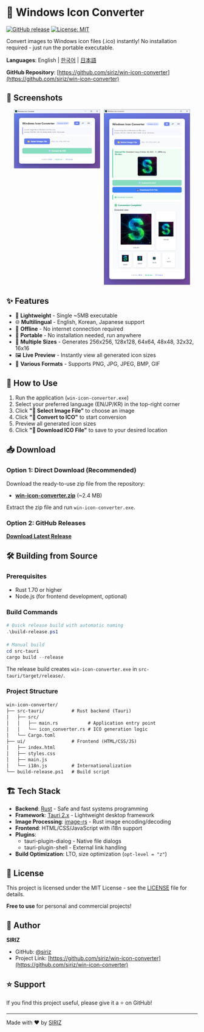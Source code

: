 # 🎨 Windows Icon Converter

[![GitHub release](https://img.shields.io/github/v/release/siriz/win-icon-converter)](https://github.com/siriz/win-icon-converter/releases)
[![License: MIT](https://img.shields.io/badge/License-MIT-yellow.svg)](https://opensource.org/licenses/MIT)

Convert images to Windows icon files (.ico) instantly! No installation required - just run the portable executable.

**Languages**: English | [한국어](README.ko.md) | [日本語](README.ja.md)

**GitHub Repository**: [https://github.com/siriz/win-icon-converter](https://github.com/siriz/win-icon-converter)

## 📸 Screenshots

<p align="center" style="display: flex; align-items: flex-start; justify-content: center; gap: 10px;">
  <img src="screenshots/start_page.png" alt="Start Page" width="45%">
  <img src="screenshots/coverted_page.png" alt="Converted Page" width="45%">
</p>

## ✨ Features

- 🚀 **Lightweight** - Single ~5MB executable
- 🌐 **Multilingual** - English, Korean, Japanese support
- 📴 **Offline** - No internet connection required
- 💼 **Portable** - No installation needed, run anywhere
- 📏 **Multiple Sizes** - Generates 256x256, 128x128, 64x64, 48x48, 32x32, 16x16
- 🖼️ **Live Preview** - Instantly view all generated icon sizes
- 🎨 **Various Formats** - Supports PNG, JPG, JPEG, BMP, GIF

## 📖 How to Use

1. Run the application (`win-icon-converter.exe`)
2. Select your preferred language (EN/JP/KR) in the top-right corner
3. Click **"📁 Select Image File"** to choose an image
4. Click **"🔄 Convert to ICO"** to start conversion
5. Preview all generated icon sizes
6. Click **"💾 Download ICO File"** to save to your desired location

## 📥 Download

### Option 1: Direct Download (Recommended)
Download the ready-to-use zip file from the repository:
- **[win-icon-converter.zip](win-icon-converter.zip)** (~2.4 MB)

Extract the zip file and run `win-icon-converter.exe`.

### Option 2: GitHub Releases
[**Download Latest Release**](https://github.com/siriz/win-icon-converter/releases/latest)

## 🛠️ Building from Source

### Prerequisites
- Rust 1.70 or higher
- Node.js (for frontend development, optional)

### Build Commands

```powershell
# Quick release build with automatic naming
.\build-release.ps1

# Manual build
cd src-tauri
cargo build --release
```

The release build creates `win-icon-converter.exe` in `src-tauri/target/release/`.

### Project Structure
```
win-icon-converter/
├── src-tauri/          # Rust backend (Tauri)
│   ├── src/
│   │   ├── main.rs           # Application entry point
│   │   └── icon_converter.rs # ICO generation logic
│   └── Cargo.toml
├── ui/                 # Frontend (HTML/CSS/JS)
│   ├── index.html
│   ├── styles.css
│   ├── main.js
│   └── i18n.js         # Internationalization
└── build-release.ps1   # Build script
```

## 🏗️ Tech Stack

- **Backend**: [Rust](https://www.rust-lang.org/) - Safe and fast systems programming
- **Framework**: [Tauri 2.x](https://tauri.app/) - Lightweight desktop framework
- **Image Processing**: [image-rs](https://github.com/image-rs/image) - Rust image encoding/decoding
- **Frontend**: HTML/CSS/JavaScript with i18n support
- **Plugins**: 
  - tauri-plugin-dialog - Native file dialogs
  - tauri-plugin-shell - External link handling
- **Build Optimization**: LTO, size optimization (`opt-level = "z"`)

## 📄 License

This project is licensed under the MIT License - see the [LICENSE](LICENSE) file for details.

**Free to use** for personal and commercial projects!

## 👤 Author

**SIRIZ**

- GitHub: [@siriz](https://github.com/siriz)
- Project Link: [https://github.com/siriz/win-icon-converter](https://github.com/siriz/win-icon-converter)

## ⭐ Support

If you find this project useful, please give it a ⭐ on GitHub!

---

Made with ❤️ by [SIRIZ](https://github.com/siriz)
